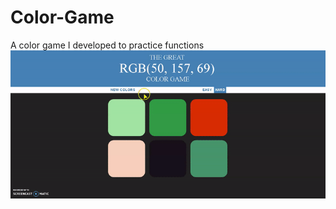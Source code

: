 # Color-Game
A color game I developed to practice functions
<img src="ProjectColorGame.gif" alt="Logo">

